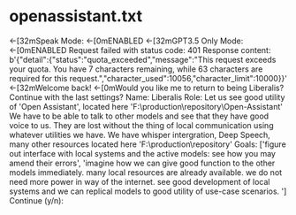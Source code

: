 
# openassistant.txt
←[32mSpeak Mode:  ←[0mENABLED
←[32mGPT3.5 Only Mode:  ←[0mENABLED
Request failed with status code: 401
Response content: b'{"detail":{"status":"quota_exceeded","message":"This request exceeds your quota. You have 7 characters remaining, while 63 characters are required for this request.","character_used":10056,"character_limit":10000}}'
←[32mWelcome back!  ←[0mWould you like me to return to being Liberalis?
Continue with the last settings?
Name:  Liberalis
Role:  Let us see good utility of 'Open Assistant', located here 'F:\production\repository\Open-Assistant' We have to be able to talk to other models and see that they have good voice to us. They are lost without the thing of local communication using whatever utilities we have. We have whisper intergration, Deep Speech, many other resources located here 'F:\production\repository'
Goals: ['figure out interface with local systems and the active models: see how you may amend their errors', 'imagine how we can give good function to the other models immediately. many local resources are already available. we do not need more power in way of the internet. see good development of local systems and we can replical models to good utility of use-case scenarios. ']
Continue (y/n):

